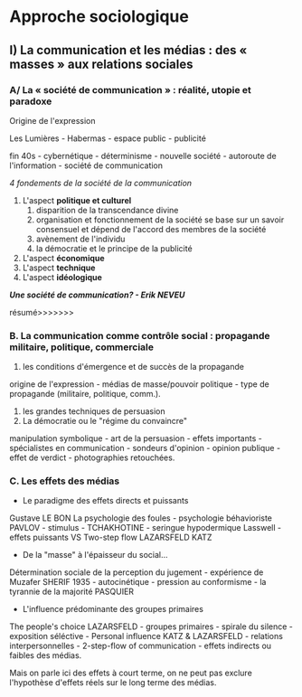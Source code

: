 # Approche sociologique

## I\) La communication et les médias : des « masses » aux relations sociales

### A/ La « société de communication » : réalité, utopie et paradoxe

Origine de l'expression

Les Lumières - Habermas - espace public - publicité

fin 40s - cybernétique - déterminisme - nouvelle société - autoroute de l'information - société de communication

_4 fondements de la société de la communication_

1. L'aspect **politique et culturel**
   1. disparition de la transcendance divine
   2. organisation et fonctionnement de la société se base sur un savoir consensuel et dépend de l'accord des membres de la société
   3. avènement de l'individu
   4. la démocratie et le principe de la publicité
2. L'aspect **économique**
3. L'aspect **technique**
4. L'aspect **idéologique**

_**Une société de communication? - Erik NEVEU**_

résumé&gt;&gt;&gt;&gt;&gt;&gt;&gt;

### B. La communication comme contrôle social : propagande militaire, politique, commerciale

1. les conditions d'émergence et de succès de la propagande

origine de l'expression - médias de masse/pouvoir politique - type de propagande \(militaire, politique, comm.\).

1. les grandes techniques de persuasion
2. La démocratie ou le "régime du convaincre"

manipulation symbolique - art de la persuasion - effets importants - spécialistes en communication - sondeurs d'opinion - opinion publique - effet de verdict - photographies retouchées.

### C. Les effets des médias

* Le paradigme des effets directs et puissants

Gustave LE BON La psychologie des foules - psychologie béhavioriste PAVLOV - stimulus - TCHAKHOTINE - seringue hypodermique Lasswell - effets puissants VS Two-step flow LAZARSFELD KATZ

* De la "masse" à l'épaisseur du social...

Détermination sociale de la perception du jugement - expérience de Muzafer SHERIF 1935 - autocinétique - pression au conformisme - la tyrannie de la majorité PASQUIER

* L'influence prédominante des groupes primaires

The people's choice LAZARSFELD - groupes primaires - spirale du silence - exposition séléctive - Personal influence KATZ & LAZARSFELD - relations interpersonnelles - 2-step-flow of communication - effets indirects ou faibles des médias.

Mais on parle ici des effets à court terme, on ne peut pas exclure l'hypothèse d'effets réels sur le long terme des médias.

